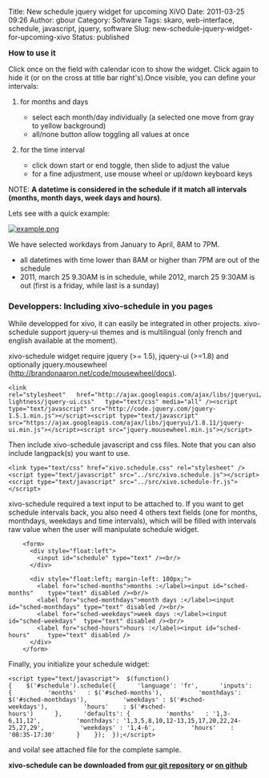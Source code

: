 Title: New schedule jquery widget for upcoming XiVO
Date: 2011-03-25 09:26
Author: gbour
Category: Software
Tags: skaro, web-interface, schedule, javascript, jquery, software
Slug: new-schedule-jquery-widget-for-upcoming-xivo
Status: published

<span class="Apple-style-span"
style="font-size: 15px; font-weight: bold; ">How to use it</span>

Click once on the field with calendar icon to show the widget. Click
again to hide it (or on the cross at title bar right's).Once visible,
you can define your intervals:

1.  for months and days
    -   select each month/day individually (a selected one move from
        gray to yellow background)
    -   all/none button allow toggling all values at once

2.  for the time interval
    -   click down start or end toggle, then slide to adjust the value
    -   for a fine adjustment, use mouse wheel or up/down keyboard keys

NOTE: **A datetime is considered in the schedule if it match all
intervals (months, month days, week days and hours)**.

Lets see with a quick example:  
  
[![example.png](/public/xivo-schedule/.example_s.jpg "example.png, mar. 2011")](/public/xivo-schedule/example.png "example.png")

We have selected workdays from January to April, 8AM to 7PM.

-   all datetimes with time lower than 8AM or higher than 7PM are out of
    the schedule
-   2011, march 25 9.30AM is in schedule, while 2012, march 25 9:30AM is
    out (first is a friday, while last is a sunday)

  
  
  
  
  
  
  
  
  
  

### Developpers: Including xivo-schedule in you pages

While developped for xivo, it can easily be integrated in other
projects. xivo-schedule support jquery-ui themes and is multilingual
(only french and english available at the moment).  
  
xivo-schedule widget require jquery (&gt;= 1.5), jquery-ui (&gt;=1.8)
and optionally jquery.mousewheel
(<http://brandonaaron.net/code/mousewheel/docs>).

``` {style="font-size:small;"}
<link rel="stylesheet"   href="http://ajax.googleapis.com/ajax/libs/jqueryui/1.8.11/themes/ui-lightness/jquery-ui.css"   type="text/css" media="all" /><script type="text/javascript" src="http://code.jquery.com/jquery-1.5.1.min.js"></script><script type="text/javascript" src="https://ajax.googleapis.com/ajax/libs/jqueryui/1.8.11/jquery-ui.min.js"></script><script src="jquery.mousewheel.min.js"></script>
```

Then include xivo-schedule javascript and css files. Note that you can
also include langpack(s) you want to use.

``` {style="font-size:small;"}
<link type="text/css" href="xivo.schedule.css" rel="stylesheet" /><script type="text/javascript" src="../src/xivo.schedule.js"></script><script type="text/javascript" src="../src/xivo.schedule-fr.js"></script>
```

xivo-schedule required a text input to be attached to. If you want to
get schedule intervals back, you also need 4 others text fields (one for
months, monthdays, weekdays and time intervals), which will be filled
with intervals raw value when the user will manipulate schedule widget.

``` {style="font-size:small;"}
    <form>
      <div style="float:left">
        <input id="schedule" type="text" /><br/>
      </div>

      <div style="float:left; margin-left: 100px;">
        <label for="sched-months">months :</label><input id="sched-months"    type="text" disabled /><br/>
        <label for="sched-monthdays">month days :</label><input id="sched-monthdays" type="text" disabled /><br/>
        <label for="sched-weekdays">week days :</label><input id="sched-weekdays"  type="text" disabled /><br/>
        <label for="sched-hours">hours :</label><input id="sched-hours"     type="text" disabled />
      </div>
    </form>
```

Finally, you initialize your schedule widget:

``` {style="font-size:small;"}
<script type="text/javascript">  $(function(){    $('#schedule').schedule({      'language': 'fr',      'inputs': {          'months'   : $('#sched-months'),          'monthdays': $('#sched-monthdays'),          'weekdays' : $('#sched-weekdays'),          'hours'    : $('#sched-hours')      },      'defaults': {          'months'   : '1,3-6,11,12',          'monthdays': '1,3,5,8,10,12-13,15,17,20,22,24-25,27,29',          'weekdays' : '1,4-6',          'hours'    : '08:35-17:30'      }    });  });</script>
```

and voila! see attached file for the complete sample.

**xivo-schedule can be downloaded from [our git
repository](git://git.xivo.fr/xivo-dalek.git) or [on
github](https://github.com/gbour/xivo-schedule)**

</p>

